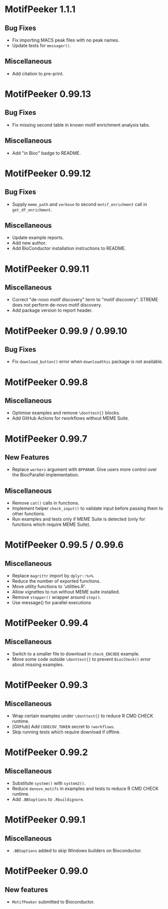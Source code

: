 # MotifPeeker 1.1.1

## Bug Fixes
* Fix importing MACS peak files with no peak names.
* Update tests for `messager()`.

## Miscellaneous
* Add citation to pre-print.

# MotifPeeker 0.99.13

## Bug Fixes
* Fix missing second table in known motif enrichment analysis tabs.

## Miscellaneous
* Add "in Bioc" badge to README.

# MotifPeeker 0.99.12

## Bug Fixes
* Supply `meme_path` and `verbose` to second `motif_enrichment` call in
`get_df_enrichment`.

## Miscellaneous
* Update example reports.
* Add new author.
* Add BioConductor installation instructions to README.


# MotifPeeker 0.99.11

## Miscellaneous
 
* Correct "de-novo motif discovery" term to "motif discovery". STREME does not
perform de-novo motif discovery.
* Add package version to report header.


# MotifPeeker 0.99.9 / 0.99.10

## Bug Fixes

* Fix `download_button()` error when `downloadthis` package is not available.


# MotifPeeker 0.99.8

## Miscellaneous
 
* Optimise examples and remove `\donttest{}` blocks.
* Add GitHub Actions for rworkflows without MEME Suite.


# MotifPeeker 0.99.7

## New Features
* Replace `workers` argument with `BPPARAM`. Give users more control over the
BiocParallel implementation.

## Miscellaneous
 
* Remove `cat()` calls in functions.
* Implement helper `check_input()` to validate input before passing them to
  other functions.
* Run examples and tests only if MEME Suite is detected (only for functions
which require MEME Suite).


# MotifPeeker 0.99.5 / 0.99.6

## Miscellaneous
 
* Replace `magrittr` import by `dplyr::%>%`.
* Reduce the number of exported functions.
* Move utility functions to 'utilities.R'.
* Allow vignettes to run without MEME suite installed.
* Remove `stopper()` wrapper around `stop()`.
* Use message() for parallel executions


# MotifPeeker 0.99.4

## Miscellaneous
 
* Switch to a smaller file to download in `check_ENCODE` example.
* Move some code outside `\donttest{}` to prevent `BiocCheck()` error about
  missing examples.


# MotifPeeker 0.99.3

## Miscellaneous
 
* Wrap certain examples under `\donttest{}` to reduce R CMD CHECK runtime.
* [GitHub] Add `CODECOV_TOKEN` secret to `rworkflows`.
* Skip running tests which require download if offline.


# MotifPeeker 0.99.2

## Miscellaneous
 
* Substitute `system()` with `system2()`.
* Reduce `denovo_motifs` in examples and tests to reduce R CMD CHECK runtime.
* Add `.BBSoptions` to `.Rbuildignore`.


# MotifPeeker 0.99.1

## Miscellaneous
 
* `.BBSoptions` added to skip Windows builders on Bioconductor.


# MotifPeeker 0.99.0

## New features
 
* `MotifPeeker` submitted to Bioconductor.
